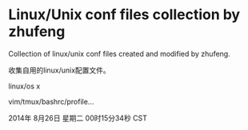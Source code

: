Linux/Unix conf files collection by zhufeng
=====

Collection of linux/unix conf files created and modified by zhufeng.

收集自用的linux/unix配置文件。

linux/os x

vim/tmux/bashrc/profile...


2014年 8月26日 星期二 00时15分34秒 CST
